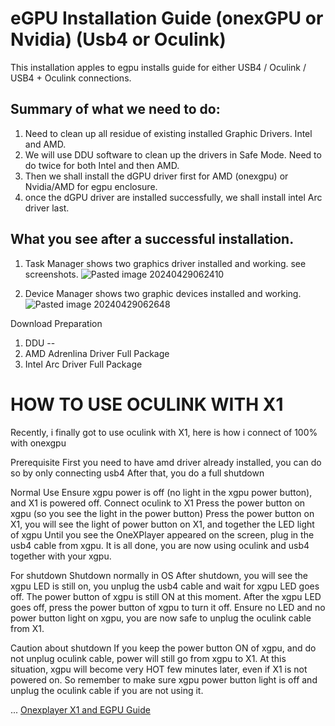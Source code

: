 # eGPU Installation Guide (onexGPU or Nvidia) (Usb4 or Oculink)
This installation apples to egpu installs guide for either USB4 / Oculink / USB4 + Oculink connections.

## Summary of what we need to do:
1. Need to clean up all residue of existing installed Graphic Drivers. Intel and AMD.
2. We will use DDU software to clean up the drivers in Safe Mode. Need to do twice for both Intel and then AMD.
3. Then we shall install the dGPU driver first for AMD (onexgpu) or Nvidia/AMD for egpu enclosure.
4. once the dGPU driver are installed successfully, we shall install intel Arc driver last.

## What you see after a successful installation.

1. Task Manager shows two graphics driver installed and working. see screenshots.
![Pasted image 20240429062410](https://github.com/davidteosk/Onexplayer-X1-EGPU-Guide/assets/12351598/b5680b8f-94dd-4971-8bdc-ef7229bf5a6a)


3. Device Manager shows two graphic devices installed and working.
![Pasted image 20240429062648](https://github.com/davidteosk/Onexplayer-X1-EGPU-Guide/assets/12351598/6d748423-bcbd-4693-b6a3-58af0590ad0b)

Download Preparation
1. DDU  --  
2. AMD Adrenlina Driver Full Package
3. Intel Arc Driver Full Package

# HOW TO USE OCULINK WITH X1
Recently, i finally got to use oculink with X1, here is how i connect of 100% with onexgpu

Prerequisite
First you need to have amd driver already installed, you can do so by only connecting usb4
After that, you do a full shutdown

Normal Use
Ensure xgpu power is off (no light in the xgpu power button), and X1 is powered off.
Connect oculink to X1
Press the power button on xgpu (so you see the light in the power button)
Press the power button on X1, you will see the light of power button on X1, and together the LED light of xgpu
Until you see the OneXPlayer appeared on the screen, plug in the usb4 cable from xgpu.
It is all done, you are now using oculink and usb4 together with your xgpu.

For shutdown
Shutdown normally in OS
After shutdown, you will see the xgpu LED is still on, you unplug the usb4 cable and wait for xgpu LED goes off. The power button of xgpu is still ON at this moment.
After the xgpu LED goes off, press the power button of xgpu to turn it off.
Ensure no LED and no power button light on xgpu, you are now safe to unplug the oculink cable from X1.

Caution about shutdown
If you keep the power button ON of xgpu, and do not unplug oculink cable, power will still go from xgpu to X1.
At this situation, xgpu will become very HOT few minutes later, even if X1 is not powered on.
So remember to make sure xgpu power button light is off and unplug the oculink cable if you are not using it.

...
[Onexplayer X1 and EGPU Guide](../main/README.md)
